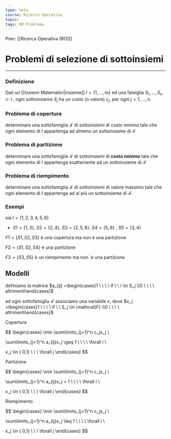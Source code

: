 ```yaml
---
type: nota
course: Ricerca Operativa
topic: 
tags: RO Problema
---
```


Prev: [[Ricerca Operativa (RO)]]

# Problemi di selezione di sottoinsiemi
---

### Definizione

Dati un [[Insiemi Matematici|insieme]] $I = \{1, \dots , m\}$ ed una famiglia $S_1, \dots, S_n \subset I$ ,
ogni sottoinsieme $S_j$  ha un costo (o valore) $c_j$, per ogni $j = 1, \dots , n.$

### Problema di copertura

determinare una sottofamiglia $\mathcal{F}$ di sottoinsiemi di costo minimo tale che ogni elemento di $I$ appartenga ad almeno un sottoinsieme di $\mathcal{F}$

### Problema di partizione

determinare una sottofamiglia $\mathcal{F}$ di sottoinsiemi di **costo minimo** tale che ogni elemento di $I$ appartenga esattamente ad un sottoinsieme di $\mathcal{F}$

### Problema di riempimento

determinare una sottofamiglia $\mathcal{F}$ di sottoinsiemi di valore massimo tale che ogni elemento di $I$ appartenga ad al più un sottoinsieme di $\mathcal{F}$.

### Esempi

sia $I = \{1, 2, 3, 4, 5, 6\}$

- $S1 = \{1, 3\}$,  $S2 = \{2, 4\}$, $S3 = \{2, 5, 6\}$, $S4 = \{5, 6\}$ , $S5 = \{3, 4\}$


$F1 = \{S1, S2, S3\}$  è una copertura ma non è una partizione

 $F2 = \{S1, S2, S4\}$ è una partizione

$F3 = \{S3, S5\}$  è un riempimento ma non `e una partizione

## Modelli

definiamo la matrice $a_{ij} =\begin{cases}1 \ \ \ \ if \ \ i \in S_j \\0 \ \ \ \ altrimenti\end{cases}$

ad ogni sottofamiglia $\mathcal{F}$ associamo una variabile $x$, dove $x_j =\begin{cases}1 \ \ \ \ if \ \ S_j  \in \mathcal{F} \\0 \ \ \ \ altrimenti\end{cases}$

 Copertura

$$
\begin{cases}
\min
\sum\limits_{j=1}^n c_jx_j \\

\sum\limits_{j=1}^n a_{ij}x_j \geq 1 \ \ \ \  \forall i \\

x_j \in \{ 0,1\} \ \ \ \forall j
\end{cases}
$$

 Partizione

$$
\begin{cases}
\min
\sum\limits_{j=1}^n c_jx_j \\

\sum\limits_{j=1}^n a_{ij}x_j = 1 \ \ \ \  \forall i \\

x_j \in \{ 0,1\} \ \ \ \forall j
\end{cases}
$$

 Riempimento

$$
\begin{cases}
\min
\sum\limits_{j=1}^n c_jx_j \\

\sum\limits_{j=1}^n a_{ij}x_j \leq 1 \ \ \ \  \forall i \\

x_j \in \{ 0,1\} \ \ \ \forall j
\end{cases}
$$
